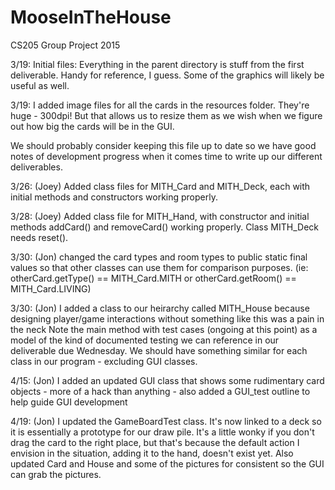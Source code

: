 # MooseInTheHouse
CS205 Group Project 2015


3/19: Initial files: Everything in the parent directory is stuff from the first deliverable. Handy for reference, I guess. Some of the graphics will likely be useful as well.

3/19: I added image files for all the cards in the resources folder. They're huge - 300dpi! But that allows us to resize them as we wish when we figure out how big the cards will be in the GUI.

We should probably consider keeping this file up to date so we have good notes of development progress when it comes time to write up our different deliverables.

3/26: (Joey) Added class files for MITH_Card and MITH_Deck, each with initial methods and constructors working properly. 

3/28: (Joey) Added class file for MITH_Hand, with constructor and initial methods addCard() and removeCard() working properly. Class MITH_Deck needs reset().

3/30: (Jon) changed the card types and room types to public static final values so that other classes can use them for comparison purposes. (ie: otherCard.getType() == MITH_Card.MITH or otherCard.getRoom() == MITH_Card.LIVING)

3/30: (Jon) I added a class to our heirarchy called MITH_House because designing player/game interactions without something like this was a pain in the neck 
			Note the main method with test cases (ongoing at this point) as a model of the kind of documented testing we can reference in our deliverable due Wednesday. We should have something similar for each class in our program - excluding GUI classes.
 
4/15: (Jon) I added an updated GUI class that shows some rudimentary card objects - more of a hack than anything - also added a GUI_test outline to help guide GUI development

4/19: (Jon) I updated the GameBoardTest class. It's now linked to a deck so it is essentially a prototype for our draw pile. It's a little wonky if you don't drag the card to the right place, but that's because the default action I envision in the situation, adding it to the hand, doesn't exist yet. Also updated Card and House and some of the pictures for consistent so the GUI can grab the pictures.